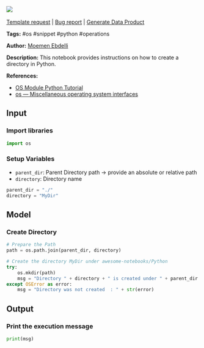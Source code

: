 <a href="https://app.naas.ai/user-redirect/naas/downloader?url=https://raw.githubusercontent.com/jupyter-naas/awesome-notebooks/master/OS/OS_Create_directory.ipynb" target="_parent"><img src="https://naasai-public.s3.eu-west-3.amazonaws.com/Open_in_Naas_Lab.svg"/></a><br><br><a href="https://github.com/jupyter-naas/awesome-notebooks/issues/new?assignees=&labels=&template=template-request.md&title=Tool+-+Action+of+the+notebook+">Template request</a> | <a href="https://github.com/jupyter-naas/awesome-notebooks/issues/new?assignees=&labels=bug&template=bug_report.md&title=OS+-+Create+directory:+Error+short+description">Bug report</a> | <a href="https://app.naas.ai/user-redirect/naas/downloader?url=https://raw.githubusercontent.com/jupyter-naas/awesome-notebooks/master/Naas/Naas_Start_data_product.ipynb" target="_parent">Generate Data Product</a>

**Tags:** #os #snippet #python #operations

**Author:** [Moemen Ebdelli](https://www.linkedin.com/in/moemen-ebdelli)

**Description:** This notebook provides instructions on how to create a directory in Python.

**References:**
- [OS Module Python Tutorial](https://pythonprogramming.net/python-3-os-module/)
- [os — Miscellaneous operating system interfaces](https://docs.python.org/3/library/os.html)

## Input

### Import libraries


```python
import os
```

### Setup Variables
- `parent_dir`: Parent Directory path -> provide an absolute or relative path
- `directory`: Directory name


```python
parent_dir = "./"
directory = "MyDir"
```

## Model

### Create Directory


```python
# Prepare the Path
path = os.path.join(parent_dir, directory)

# Create the directory MyDir under awesome-notebooks/Python
try:
    os.mkdir(path)
    msg = "Directory " + directory + " is created under " + parent_dir
except OSError as error:
    msg = "Directory was not created  : " + str(error)
```

## Output

### Print the execution message


```python
print(msg)
```
